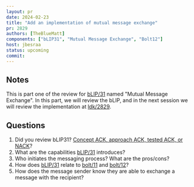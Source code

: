 ```yaml
---
layout: pr
date: 2024-02-23
title: "Add an implementation of mutual message exchange"
pr: 2829
authors: [TheBlueMatt]
components: ["bLIP31", "Mutual Message Exchange", "Bolt12"]
host: jbesraa
status: upcoming
commit:
---
```


## Notes
  This is part one of the review for [bLIP/31] named "Mutual Message Exchange".
  In this part, we will review the bLIP, and in the next session we will review
  the implementation at [ldk/2829].
  

## Questions
1. Did you review bLIP31? [Concept ACK, approach ACK, tested ACK, or NACK](https://github.com/lightningdevkit/rust-lightning/blob/master/CONTRIBUTING.md#peer-review)?
2. What are the capabilities [bLIP/31] introduces?
3. Who initiates the messaging process? What are the pros/cons?
4. How does [bLIP/31] relate to [bolt/11] and [bolt/12]?
5. How does the message sender know they are able to exchange a message with the recipient?

[ldk/2829]: https://github.com/lightningdevkit/rust-lightning/pull/2829
[bLIP/31]: https://github.com/lightning/blips/pull/31/files
[bolt/11]: https://github.com/lightning/bolts/blob/master/11-payment-encoding.md
[bolt/12]: https://github.com/lightning/bolts/blob/9118a8f6be5bc08b7bc28fc2b4ebfed433900a9c/12-offer-encoding.md


